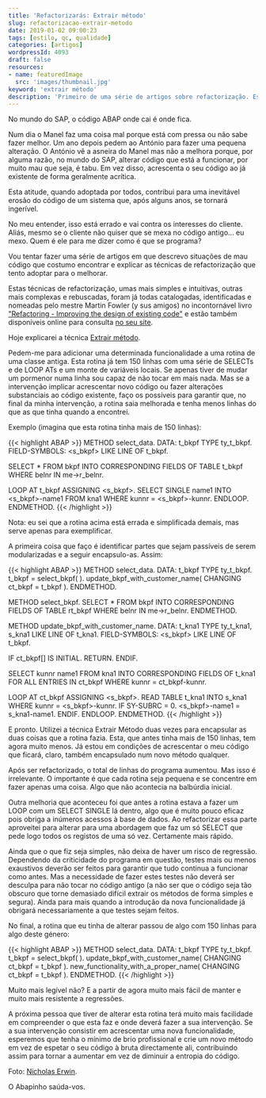 ```yaml
---
title: 'Refactorizarás: Extrair método'
slug: refactorizacao-extrair-metodo
date: 2019-01-02 09:00:23
tags: [estilo, qc, qualidade]
categories: [artigos]
wordpressId: 4093
draft: false
resources:
- name: featuredImage
  src: 'images/thumbnail.jpg'
keyword: 'extrair método'
description: 'Primeiro de uma série de artigos sobre refactorização. Este aborda a técnica "Extrair método" que premite modularizar uma rotina complexa demais.'
---
```

No mundo do SAP, o código ABAP onde cai é onde fica.

Num dia o Manel faz uma coisa mal porque está com pressa ou não sabe fazer melhor. Um ano depois pedem ao António para fazer uma pequena alteração. O António vê a asneira do Manel mas não a melhora porque, por alguma razão, no mundo do SAP, alterar código que está a funcionar, por muito mau que seja, é tabu. Em vez disso, acrescenta o seu código ao já existente de forma geralmente acrítica.

Esta atitude, quando adoptada por todos, contribui para uma inevitável erosão do código de um sistema que, após alguns anos, se tornará ingerível.

No meu entender, isso está errado e vai contra os interesses do cliente. Aliás, mesmo se o cliente não quiser que se mexa no código antigo... eu mexo. Quem é ele para me dizer como é que se programa?

<!--more-->

Vou tentar fazer uma série de artigos em que descrevo situações de mau código que costumo encontrar e explicar as técnicas de refactorização que tento adoptar para o melhorar.

Estas técnicas de refactorização, umas mais simples e intuitivas, outras mais complexas e rebuscadas, foram já todas catalogadas, identificadas e nomeadas pelo mestre Martin Fowler (y sus amigos) no incontornável livro ["Refactoring - Improving the design of existing code"][1] e estão também disponíveis online para consulta [no seu site][2].

Hoje explicarei a técnica [Extrair método][3].

Pedem-me para adicionar uma determinada funcionalidade a uma rotina de uma classe antiga. Esta rotina já tem 150 linhas com uma série de SELECTs e de LOOP ATs e um monte de variáveis locais. Se apenas tiver de mudar um pormenor numa linha sou capaz de não tocar em mais nada. Mas se a intervenção implicar acrescentar novo código ou fazer alterações substanciais ao código existente, faço os possíveis para garantir que, no final da minha intervenção, a rotina saia melhorada e tenha menos linhas do que as que tinha quando a encontrei.

Exemplo (imagina que esta rotina tinha mais de 150 linhas):


{{< highlight ABAP >}}
METHOD select_data.
  DATA: t_bkpf TYPE ty_t_bkpf.
  FIELD-SYMBOLS: <s_bkpf> LIKE LINE OF t_bkpf.

  SELECT * FROM bkpf
    INTO CORRESPONDING FIELDS OF TABLE t_bkpf
    WHERE belnr IN me->r_belnr.

  LOOP AT t_bkpf ASSIGNING <s_bkpf>.
    SELECT SINGLE name1
      INTO <s_bkpf>-name1
      FROM kna1
      WHERE kunnr = <s_bkpf>-kunnr.
  ENDLOOP.
ENDMETHOD.
{{< /highlight >}}

Nota: eu sei que a rotina acima está errada e simplificada demais, mas serve apenas para exemplificar.

A primeira coisa que faço é identificar partes que sejam passíveis de serem modularizadas e a seguir encapsulo-as. Assim:


{{< highlight ABAP >}}
METHOD select_data.
  DATA: t_bkpf TYPE ty_t_bkpf.
  t_bkpf = select_bkpf( ).
  update_bkpf_with_customer_name( CHANGING ct_bkpf = t_bkpf ).
ENDMETHOD.

METHOD select_bkpf.
  SELECT * FROM bkpf
    INTO CORRESPONDING FIELDS OF TABLE rt_bkpf
    WHERE belnr IN me->r_belnr.
ENDMETHOD.

METHOD update_bkpf_with_customer_name.
  DATA: t_kna1 TYPE ty_t_kna1,
        s_kna1 LIKE LINE OF t_kna1.
  FIELD-SYMBOLS: <s_bkpf> LIKE LINE OF t_bkpf.

  IF ct_bkpf[] IS INITIAL.
    RETURN.
  ENDIF.

  SELECT kunnr name1
    FROM kna1
    INTO CORRESPONDING FIELDS OF t_kna1
    FOR ALL ENTRIES IN ct_bkpf
    WHERE kunnr = ct_bkpf-kunnr.

  LOOP AT ct_bkpf ASSIGNING <s_bkpf>.
    READ TABLE t_kna1 INTO s_kna1 WHERE kunnr = <s_bkpf>-kunnr.
    IF SY-SUBRC = 0.
      <s_bkpf>-name1 = s_kna1-name1.
    ENDIF.
  ENDLOOP.
ENDMETHOD.
{{< /highlight >}}

E pronto. Utilizei a técnica Extrair Método duas vezes para encapsular as duas coisas que a rotina fazia. Esta, que antes tinha mais de 150 linhas, tem agora muito menos. Já estou em condições de acrescentar o meu código que ficará, claro, também encapsulado num novo método qualquer.

Após ser refactorizado, o total de linhas do programa aumentou. Mas isso é irrelevante. O importante é que cada rotina seja pequena e se concentre em fazer apenas uma coisa. Algo que não acontecia na balbúrdia inicial.

Outra melhoria que aconteceu foi que antes a rotina estava a fazer um LOOP com um SELECT SINGLE lá dentro, algo que é muito pouco eficaz pois obriga a inúmeros acessos à base de dados. Ao refactorizar essa parte aproveitei para alterar para uma abordagem que faz um só SELECT que pede logo todos os registos de uma só vez. Certamente mais rápido.

Ainda que o que fiz seja simples, não deixa de haver um risco de regressão. Dependendo da criticidade do programa em questão, testes mais ou menos exaustivos deverão ser feitos para garantir que tudo continua a funcionar como antes. Mas a necessidade de fazer estes testes não deverá ser desculpa para não tocar no código antigo (a não ser que o código seja tão obscuro que torne demasiado difícil extrair os métodos de forma simples e segura). Ainda para mais quando a introdução da nova funcionalidade já obrigará necessariamente a que testes sejam feitos.

No final, a rotina que eu tinha de alterar passou de algo com 150 linhas para algo deste género:

{{< highlight ABAP >}}
METHOD select_data.
  DATA: t_bkpf TYPE ty_t_bkpf.
  t_bkpf = select_bkpf( ).
  update_bkpf_with_customer_name( CHANGING ct_bkpf = t_bkpf ).
  new_functionality_with_a_proper_name( CHANGING ct_bkpf = t_bkpf ).
ENDMETHOD.
{{< /highlight >}}

Muito mais legível não? E a partir de agora muito mais fácil de manter e muito mais resistente a regressões.

A próxima pessoa que tiver de alterar esta rotina terá muito mais facilidade em compreender o que esta faz e onde deverá fazer a sua intervenção. Se a sua intervenção consistir em acrescentar uma nova funcionalidade, esperemos que tenha o mínimo de brio profissional e crie um novo método em vez de espetar o seu código à bruta directamente ali, contribuindo assim para tornar a aumentar em vez de diminuir a entropia do código.

Foto: [Nicholas Erwin][4].

O Abapinho saúda-vos.

   [1]: https://martinfowler.com/books/refactoring.html
   [2]: https://refactoring.com/catalog/
   [3]: https://refactoring.com/catalog/extractMethod.html
   [4]: https://visualhunt.com/author2/7de346
